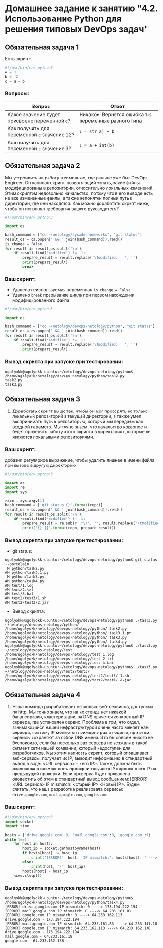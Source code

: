 
# Домашнее задание к занятию "4.2. Использование Python для решения типовых DevOps задач"

## Обязательная задача 1

Есть скрипт:
```python
#!/usr/bin/env python3
a = 1
b = '2'
c = a + b
```

### Вопросы:
| Вопрос  | Ответ |
| ------------- | ------------- |
| Какое значение будет присвоено переменной `c`?  | Никакое. Вернется ошибка т.к. переменные разного типа  |
| Как получить для переменной `c` значение 12?  | `c = str(a) + b`  |
| Как получить для переменной `c` значение 3?  | `c = a + int(b)`  |

## Обязательная задача 2
Мы устроились на работу в компанию, где раньше уже был DevOps Engineer. Он написал скрипт, позволяющий узнать, какие файлы модифицированы в репозитории, относительно локальных изменений. Этим скриптом недовольно начальство, потому что в его выводе есть не все изменённые файлы, а также непонятен полный путь к директории, где они находятся. Как можно доработать скрипт ниже, чтобы он исполнял требования вашего руководителя?

```python
#!/usr/bin/env python3

import os

bash_command = ["cd ~/netology/sysadm-homeworks", "git status"]
result_os = os.popen(' && '.join(bash_command)).read()
is_change = False
for result in result_os.split('\n'):
    if result.find('modified') != -1:
        prepare_result = result.replace('\tmodified:   ', '')
        print(prepare_result)
        break
```

### Ваш скрипт:
- Удалена неиспользуемая переменная `is_change = False`
- Удалено `break` прерывание цикла при первом нахождении модифицированного файла
```python
#!/usr/bin/env python3

import os

bash_command = ["cd ~/netology/devops-netology/python", "git status"]
result_os = os.popen(' && '.join(bash_command)).read()
for result in result_os.split('\n'):
    if result.find('modified') != -1:
        prepare_result = result.replace('\tmodified:   ', '')
        print(prepare_result)

```

### Вывод скрипта при запуске при тестировании:
```
ugolyokk@ugolyokk-ubuntu:~/netology/devops-netology/python$ /home/ugolyokk/netology/devops-netology/python/task2.py
task2.py
task3.py

```

## Обязательная задача 3
1. Доработать скрипт выше так, чтобы он мог проверять не только локальный репозиторий в текущей директории, а также умел воспринимать путь к репозиторию, который мы передаём как входной параметр. Мы точно знаем, что начальство коварное и будет проверять работу этого скрипта в директориях, которые не являются локальными репозиториями.

### Ваш скрипт:
добавил регулярное выражение, чтобы удалить лишнее в имени файла при вызове в другую директорию
```python
#!/usr/bin/env python3

import os
import re
import sys

repo = sys.argv[1]
bash_command = ['git status {}'.format(repo)]
result_os = os.popen(' && '.join(bash_command)).read()
for result in result_os.split('\n'):
    if result.find('modified') != -1:
        prepare_result = re.sub(r'.*\/', '', result.replace('\tmodified:   ', '')) 
        print('{} {}'.format(repo, prepare_result))

```

### Вывод скрипта при запуске при тестировании:
- git status:
```
ugolyokk@ugolyokk-ubuntu:~/netology/devops-netology/python$ git status --porcelain 
 M python/task2.py
AM python/task3.1.py
 M python/task3.py
AM python/task4.py
AM test/1.log
AM test/2.txt
AM test/3.bat
AM test2/test3/1.sh
AM test2/test3/2.jar
```
- Вывод скрипта:
```
ugolyokk@ugolyokk-ubuntu:~/netology/devops-netology/python$ ./task3.py ~/netology/devops-netology/python/
/home/ugolyokk/netology/devops-netology/python/ task2.py
/home/ugolyokk/netology/devops-netology/python/ task3.1.py
/home/ugolyokk/netology/devops-netology/python/ task3.py
/home/ugolyokk/netology/devops-netology/python/ task4.py
ugolyokk@ugolyokk-ubuntu:~/netology/devops-netology/python$ ./task3.py ~/netology/devops-netology/test
/home/ugolyokk/netology/devops-netology/test 1.log
/home/ugolyokk/netology/devops-netology/test 2.txt
/home/ugolyokk/netology/devops-netology/test 3.bat
ugolyokk@ugolyokk-ubuntu:~/netology/devops-netology/python$ ./task3.py ~/netology/devops-netology/test2/test3/
/home/ugolyokk/netology/devops-netology/test2/test3/ 1.sh
/home/ugolyokk/netology/devops-netology/test2/test3/ 2.jar

```

## Обязательная задача 4
1. Наша команда разрабатывает несколько веб-сервисов, доступных по http. Мы точно знаем, что на их стенде нет никакой балансировки, кластеризации, за DNS прячется конкретный IP сервера, где установлен сервис. Проблема в том, что отдел, занимающийся нашей инфраструктурой очень часто меняет нам сервера, поэтому IP меняются примерно раз в неделю, при этом сервисы сохраняют за собой DNS имена. Это бы совсем никого не беспокоило, если бы несколько раз сервера не уезжали в такой сегмент сети нашей компании, который недоступен для разработчиков. Мы хотим написать скрипт, который опрашивает веб-сервисы, получает их IP, выводит информацию в стандартный вывод в виде: <URL сервиса> - <его IP>. Также, должна быть реализована возможность проверки текущего IP сервиса c его IP из предыдущей проверки. Если проверка будет провалена - оповестить об этом в стандартный вывод сообщением: [ERROR] <URL сервиса> IP mismatch: <старый IP> <Новый IP>. Будем считать, что наша разработка реализовала сервисы: `drive.google.com`, `mail.google.com`, `google.com`.

### Ваш скрипт:
```python
#!/usr/bin/env python3
import socket
import time

hosts = {'drive.google.com':0, 'mail.google.com':0, 'google.com':0}
while 1==1:
    for host in hosts:
        host_ip = socket.gethostbyname(host)
        if hosts[host] != host_ip:
            print('[ERROR]', host, 'IP mismatch:', hosts[host], '---->', host_ip)
        else:
            print(host, '-', host_ip)
        hosts[host] = host_ip
    time.sleep(5)
```

### Вывод скрипта при запуске при тестировании:
```
ugolyokk@ugolyokk-ubuntu:~/netology/devops-netology/python$ /home/ugolyokk/netology/devops-netology/python/task4.py
[ERROR] drive.google.com IP mismatch: 0 ----> 173.194.222.194
[ERROR] mail.google.com IP mismatch: 0 ----> 64.233.161.83
[ERROR] google.com IP mismatch: 0 ----> 64.233.162.113
drive.google.com - 173.194.222.194
[ERROR] mail.google.com IP mismatch: 64.233.161.83 ----> 64.233.161.18
[ERROR] google.com IP mismatch: 64.233.162.113 ----> 64.233.162.138
drive.google.com - 173.194.222.194
mail.google.com - 64.233.161.18
google.com - 64.233.162.138
```


